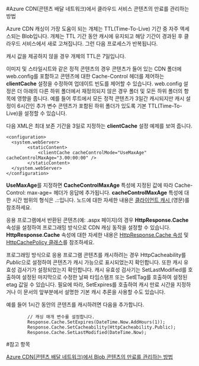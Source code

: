 ﻿<properties 
 pageTitle="Azure CDN(콘텐츠 배달 네트워크)에서 클라우드 서비스 콘텐츠의 만료를 관리하는 방법" 
 description="" 
 services="cdn" 
 documentationCenter=".NET" 
 authors="zhangmanling" 
 manager="dwrede" 
 editor=""/>
<tags 
 ms.service="cdn" 
 ms.workload="media" 
 ms.tgt_pltfrm="na" 
 ms.devlang="dotnet" 
 ms.topic="article" 
 ms.date="08/01/2014" 
 ms.author="mazha"/>

#Azure CDN(콘텐츠 배달 네트워크)에서 클라우드 서비스 콘텐츠의 만료를 관리하는 방법

Azure CDN 캐싱이 가장 도움이 되는 개체는 TTL(Time-To-Live) 기간 중 자주 액세스되는 Blob입니다. 개체는 TTL 기간 동안 캐시에 유지되고 해당 기간이 경과된 후 클라우드 서비스에서 새로 고쳐집니다. 그런 다음 프로세스가 반복됩니다.  

캐시 값을 제공하지 않을 경우 개체의 TTL은 7일입니다.   

이미지 및 스타일시트와 같은 정적 콘텐츠의 경우 콘텐츠가 들어 있는 CDN 폴더에 web.config를 포함하고 콘텐츠에 대한 Cache-Control 헤더를 제어하는 **clientCache** 설정을 수정하여 업데이트 빈도를 제어할 수 있습니다. web.config 설정은 더 아래의 다른 하위 폴더에서 재정의되지 않은 경우 폴더 및 모든 하위 폴더의 항목에 영향을 줍니다.  예를 들어 루트에서 모든 정적 콘텐츠가 3일간 캐시되지만 캐시 설정이 6시간인 추가 변수 콘텐츠가 포함된 하위 폴더가 있도록 기본 TTL(Time-To-Live)을 설정할 수 있습니다.  

다음 XML은 최대 보존 기간을 3일로 지정하는 **clientCache** 설정 예제를 보여 줍니다.  

	<configuration> 
	  <system.webServer> 
	        <staticContent> 
	            <clientCache cacheControlMode="UseMaxAge" cacheControlMaxAge="3.00:00:00" /> 
	        </staticContent> 
	  </system.webServer> 
	</configuration>

**UseMaxAge**를 지정하면 **CacheControlMaxAge** 특성에 지정된 값에 따라 Cache-Control: max-age=<nnn> 헤더가 응답에 추가됩니다. **cacheControlMaxAge** 특성에 대한 시간 범위의 형식은 <days>.<hours>:<min>:<sec>입니다. **<clientCache>** 노드에 대한 자세한 내용은 [클라이언트 캐시 <clientCache>](http://www.iis.net/ConfigReference/system.webServer/staticContent/clientCache)(영문)를 참조하세요.  

응용 프로그램에서 반환된 콘텐츠(예: .aspx 페이지)의 경우 **HttpResponse.Cache** 속성을 설정하여 프로그래밍 방식으로 CDN 캐싱 동작을 설정할 수 있습니다. **HttpResponse.Cache** 속성에 대한 자세한 내용은 [HttpResponse.Cache 속성](http://msdn.microsoft.com/library/system.web.httpresponse.cache.aspx) 및 [HttpCachePolicy 클래스](http://msdn.microsoft.com/library/system.web.httpcachepolicy.aspx)를 참조하세요.  

프로그래밍 방식으로 응용 프로그램 콘텐츠를 캐시하려는 경우 HttpCacheability를  *Public*으로 설정하여 콘텐츠가 캐시 가능으로 표시되었는지 확인합니다. 또한 캐시 유효성 검사기가 설정되었는지 확인합니다. 캐시 유효성 검사기는 SetLastModified를 호출하여 설정된 마지막으로 수정한 날짜 타임스탬프 또는 SetETag를 호출하여 설정된 etag 값일 수 있습니다. 필요에 따라, SetExpires를 호출하여 캐시 만료 시간을 지정하거나 이 문서의 앞부분에서 설명한 기본 캐시 추론을 사용할 수도 있습니다.  

예를 들어 1시간 동안의 콘텐츠를 캐시하려면 다음을 추가합니다.  

            // 캐싱 매개 변수를 설정합니다.
            Response.Cache.SetExpires(DateTime.Now.AddHours(1));
            Response.Cache.SetCacheability(HttpCacheability.Public);
            Response.Cache.SetLastModified(DateTime.Now);

#참고 항목

[Azure CDN(콘텐츠 배달 네트워크)에서 Blob 콘텐츠의 만료를 관리하는 방법](cdn-manage-expiration-of-blob-content.md
)

<!--HONumber=49-->
